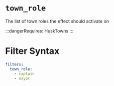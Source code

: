# `town_role`

The list of town roles the effect should activate on

:::dangerRequires:
HuskTowns
:::
# Filter Syntax
```yaml
filters:
  town_role: 
    - captain
    - mayor
```
